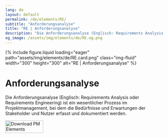 ```yaml
---
lang: de
layout: default
permalink: /de/elements/RE/
subtitle: "Anforderungsanalyse"
title: "RE | Anforderungsanalyse"
description: "Die Anforderungsanalyse (Englisch: Requirements Analysis oder Requirements Engineering) ist ein wesentlicher Prozess im Projektmanagement, bei dem die Bedürfnisse und Erwartungen der Stakeholder und Nutzer erfasst und dokumentiert werden."
og_image: /assets/img/elements/de/RE.og.png
---
```


{% include figure.liquid loading="eager" path="assets/img/elements/de/RE.card.png" class="img-fluid" width="300" height="300" alt="RE | Anforderungsanalyse" %}

# Anforderungsanalyse

Die Anforderungsanalyse (Englisch: Requirements Analysis oder Requirements Engineering) ist ein wesentlicher Prozess im Projektmanagement, bei dem die Bedürfnisse und Erwartungen der Stakeholder und Nutzer erfasst und dokumentiert werden.

<a href="https://apps.apple.com/app/apple-store/id6738084498?pt=127441684&ct=website&mt=8">
  <img src="{{ "assets/img/en/appstore.png" | relative_url }}" width="120" height="40" alt="Download PM Elements">
</a>
